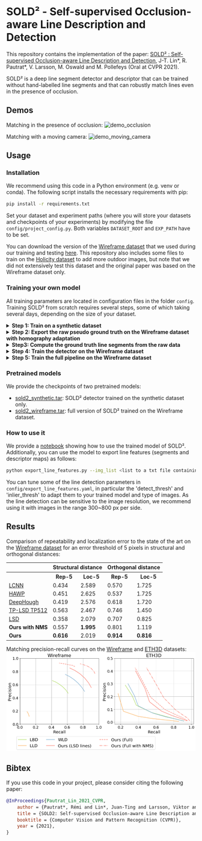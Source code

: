 # SOLD² - Self-supervised Occlusion-aware Line Description and Detection

This repository contains the implementation of the paper: [SOLD² : Self-supervised Occlusion-aware Line Description and Detection](https://arxiv.org/abs/2104.03362), J-T. Lin*, R. Pautrat*, V. Larsson, M. Oswald and M. Pollefeys (Oral at CVPR 2021).

SOLD² is a deep line segment detector and descriptor that can be trained without hand-labelled line segments and that can robustly match lines even in the presence of occlusion.

## Demos

Matching in the presence of occlusion:
![demo_occlusion](assets/videos/demo_occlusion.gif)

Matching with a moving camera:
![demo_moving_camera](assets/videos/demo_moving_camera.gif)

## Usage

### Installation

We recommend using this code in a Python environment (e.g. venv or conda). The following script installs the necessary requirements with pip:
```bash
pip install -r requirements.txt
```

Set your dataset and experiment paths (where you will store your datasets and checkpoints of your experiments) by modifying the file `config/project_config.py`. Both variables `DATASET_ROOT` and `EXP_PATH` have to be set.

You can download the version of the [Wireframe dataset](https://github.com/huangkuns/wireframe) that we used during our training and testing [here](https://www.polybox.ethz.ch/index.php/s/IfdEf7RoHol7jeg). This repository also includes some files to train on the [Holicity dataset](https://holicity.io/) to add more outdoor images, but note that we did not extensively test this dataset and the original paper was based on the Wireframe dataset only.

### Training your own model

All training parameters are located in configuration files in the folder `config`. Training SOLD² from scratch requires several steps, some of which taking several days, depending on the size of your dataset.

<details>
<summary><b>Step 1: Train on a synthetic dataset</b></summary>

The following command will create the synthetic dataset and start training the model on it:
```bash
python experiment.py --mode train --dataset_config config/synthetic_dataset.yaml --model_config config/train_detector.yaml --exp_name sold2_synth
```
</details>

<details>
<summary><b>Step 2: Export the raw pseudo ground truth on the Wireframe dataset with homography adaptation</b></summary>

Note that this step can take one to several days depending on your machine and on the size of the dataset. You can set the batch size to the maximum capacity that your GPU can handle. Prior to this step, make sure that the dataset config file `config/wireframe_dataset.yaml` has the lines `gt_source_train` and `gt_source_test` commented and you should also disable the photometric and homographic augmentations.
```bash
python experiment.py --exp_name wireframe_train --mode export --resume_path <path to your previously trained sold2_synth> --model_config config/train_detector.yaml --dataset_config config/wireframe_dataset.yaml --checkpoint_name <name of the best checkpoint> --export_dataset_mode train --export_batch_size 4
```

You can similarly perform the same for the test set:
```bash
python experiment.py --exp_name wireframe_test --mode export --resume_path <path to your previously trained sold2_synth> --model_config config/train_detector.yaml --dataset_config config/wireframe_dataset.yaml --checkpoint_name <name of the best checkpoint> --export_dataset_mode test --export_batch_size 4
```
</details>

<details>
 <summary><b>Step3: Compute the ground truth line segments from the raw data</b></summary>

```bash
cd postprocess
python convert_homography_results.py <name of the previously exported file (e.g. "wireframe_train.h5")> <name of the new data with extracted line segments (e.g. "wireframe_train_gt.h5")> ../config/export_line_features.yaml
cd ..
```

We recommend testing the results on a few samples of your dataset to check the quality of the output, and modifying the hyperparameters if need be. Using a `detect_thresh=0.5` and `inlier_thresh=0.99` proved to be successful for the Wireframe dataset in our case for example.
</details>

<details>
 <summary><b>Step 4: Train the detector on the Wireframe dataset</b></summary>

We found it easier to pretrain the detector alone first, before fine-tuning it with the descriptor part.
Uncomment the lines 'gt_source_train' and 'gt_source_test' in `config/wireframe_dataset.yaml` and fill them with the path to the h5 file generated in the previous step.
```bash
python experiment.py --mode train --dataset_config config/wireframe_dataset.yaml --model_config config/train_detector.yaml --exp_name sold2_wireframe
```

Alternatively, you can also fine-tune the already trained synthetic model:
```bash
python experiment.py --mode train --dataset_config config/wireframe_dataset.yaml --model_config config/train_detector.yaml --exp_name sold2_wireframe --pretrained --pretrained_path <path ot the pre-trained sold2_synth> --checkpoint_name <name of the best checkpoint>
```

Lastly, you can resume a training that was stopped:
```bash
python experiment.py --mode train --dataset_config config/wireframe_dataset.yaml --model_config config/train_detector.yaml --exp_name sold2_wireframe --resume --resume_path <path to the  model to resume> --checkpoint_name <name of the last checkpoint>
```
</details>

<details>
 <summary><b>Step 5: Train the full pipeline on the Wireframe dataset</b></summary>

You first need to modify the field 'return_type' in `config/wireframe_dataset.yaml` to 'paired_desc'. The following command will then train the full model (detector + descriptor) on the Wireframe dataset:
```bash
python experiment.py --mode train --dataset_config config/wireframe_dataset.yaml --model_config config/train_full_pipeline.yaml --exp_name sold2_full_wireframe --pretrained --pretrained_path <path ot the pre-trained sold2_wireframe> --checkpoint_name <name of the best checkpoint>
```
</details>


### Pretrained models

We provide the checkpoints of two pretrained models:
- [sold2_synthetic.tar](https://www.polybox.ethz.ch/index.php/s/Lu8jWo7nMKal9yb): SOLD² detector trained on the synthetic dataset only.
- [sold2_wireframe.tar](https://www.polybox.ethz.ch/index.php/s/blOrW89gqSLoHOk): full version of SOLD² trained on the Wireframe dataset.


### How to use it

We provide a [notebook](notebooks/match_lines.ipynb) showing how to use the trained model of SOLD². Additionally, you can use the model to export line features (segments and descriptor maps) as follows:
```bash
python export_line_features.py --img_list <list to a txt file containing the path to all the images> --output_folder <path to the output folder> --checkpoint_path <path to your best checkpoint,>
```

You can tune some of the line detection parameters in `config/export_line_features.yaml`, in particular the 'detect_thresh' and 'inlier_thresh' to adapt them to your trained model and type of images. As the line detection can be sensitive to the image resolution, we recommend using it with images in the range 300~800 px per side.



## Results

Comparison of repeatability and localization error to the state of the art on the [Wireframe dataset](https://github.com/huangkuns/wireframe) for an error threshold of 5 pixels in structural and orthogonal distances:

 <table style="width:100%">
  <tr>
    <th></th>
    <th colspan="2">Structural distance</th>
    <th colspan="2">Orthogonal distance</th>
  </tr>
  <tr>
    <th></th>
    <th>Rep-5</th>
    <th>Loc-5</th>
    <th>Rep-5</th>
    <th>Loc-5</th>
  </tr>
  <tr>
    <td><a href="https://github.com/zhou13/lcnn">LCNN</a></td>
    <td>0.434</td>
    <td>2.589</td>
    <td>0.570</td>
    <td>1.725</td>
  </tr>
  <tr>
    <td><a href="https://github.com/cherubicXN/hawp">HAWP</a></td>
    <td>0.451</td>
    <td>2.625</td>
    <td>0.537</td>
    <td>1.725</td>
  </tr>
  <tr>
    <td><a href="https://github.com/yanconglin/Deep-Hough-Transform-Line-Priors">DeepHough</a></td>
    <td>0.419</td>
    <td>2.576</td>
    <td>0.618</td>
    <td>1.720</td>
  </tr>
  <tr>
    <td><a href="https://github.com/Siyuada7/TP-LSD">TP-LSD TP512</a></td>
    <td>0.563</td>
    <td>2.467</td>
    <td>0.746</td>
    <td>1.450</td>
  </tr>
  <tr>
    <td><a href="https://ieeexplore.ieee.org/abstract/document/4731268">LSD</a></td>
    <td>0.358</td>
    <td>2.079</td>
    <td>0.707</td>
    <td>0.825</td>
  </tr>
  <tr>
    <td><b>Ours with NMS</b></td>
    <td>0.557</td>
    <td><b>1.995</b></td>
    <td>0.801</td>
    <td>1.119</td>
  </tr>
  <tr>
    <td><b>Ours</b></td>
    <td><b>0.616</b></td>
    <td>2.019</td>
    <td><b>0.914</b></td>
    <td><b>0.816</b></td>
  </tr>
</table>

Matching precision-recall curves on the [Wireframe](https://github.com/huangkuns/wireframe) and [ETH3D](https://www.eth3d.net/) datasets:
![pred_lines_pr_curve](assets/results/pred_lines_pr_curve.png)

## Bibtex

If you use this code in your project, please consider citing the following paper:
```bibtex
@InProceedings{Pautrat_Lin_2021_CVPR,
    author = {Pautrat*, Rémi and Lin*, Juan-Ting and Larsson, Viktor and Oswald, Martin R. and Pollefeys, Marc},
    title = {SOLD2: Self-supervised Occlusion-aware Line Description and Detection},
    booktitle = {Computer Vision and Pattern Recognition (CVPR)},
    year = {2021},
}
```

